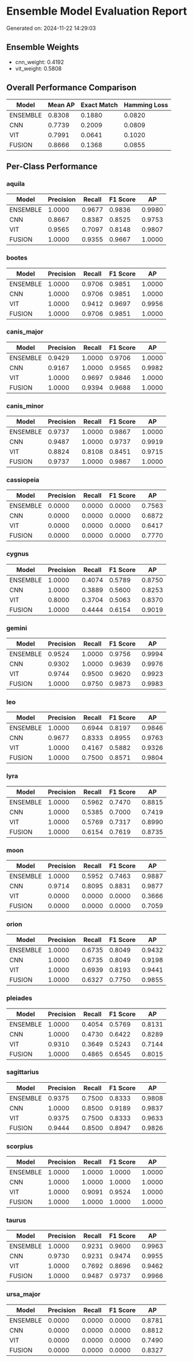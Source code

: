 # Ensemble Model Evaluation Report

Generated on: 2024-11-22 14:29:03

## Ensemble Weights
- cnn_weight: 0.4192
- vit_weight: 0.5808

## Overall Performance Comparison

| Model | Mean AP | Exact Match | Hamming Loss |
|-------|---------|--------------|---------------|
| ENSEMBLE | 0.8308 | 0.1880 | 0.0820 |
| CNN | 0.7739 | 0.2009 | 0.0809 |
| VIT | 0.7991 | 0.0641 | 0.1020 |
| FUSION | 0.8666 | 0.1368 | 0.0855 |

## Per-Class Performance


###  aquila

| Model | Precision | Recall | F1 Score | AP |
|-------|-----------|---------|----------|----|
| ENSEMBLE | 1.0000 | 0.9677 | 0.9836 | 0.9980 |
| CNN | 0.8667 | 0.8387 | 0.8525 | 0.9753 |
| VIT | 0.9565 | 0.7097 | 0.8148 | 0.9807 |
| FUSION | 1.0000 | 0.9355 | 0.9667 | 1.0000 |

###  bootes

| Model | Precision | Recall | F1 Score | AP |
|-------|-----------|---------|----------|----|
| ENSEMBLE | 1.0000 | 0.9706 | 0.9851 | 1.0000 |
| CNN | 1.0000 | 0.9706 | 0.9851 | 1.0000 |
| VIT | 1.0000 | 0.9412 | 0.9697 | 0.9956 |
| FUSION | 1.0000 | 0.9706 | 0.9851 | 1.0000 |

###  canis_major

| Model | Precision | Recall | F1 Score | AP |
|-------|-----------|---------|----------|----|
| ENSEMBLE | 0.9429 | 1.0000 | 0.9706 | 1.0000 |
| CNN | 0.9167 | 1.0000 | 0.9565 | 0.9982 |
| VIT | 1.0000 | 0.9697 | 0.9846 | 1.0000 |
| FUSION | 1.0000 | 0.9394 | 0.9688 | 1.0000 |

###  canis_minor

| Model | Precision | Recall | F1 Score | AP |
|-------|-----------|---------|----------|----|
| ENSEMBLE | 0.9737 | 1.0000 | 0.9867 | 1.0000 |
| CNN | 0.9487 | 1.0000 | 0.9737 | 0.9919 |
| VIT | 0.8824 | 0.8108 | 0.8451 | 0.9715 |
| FUSION | 0.9737 | 1.0000 | 0.9867 | 1.0000 |

###  cassiopeia

| Model | Precision | Recall | F1 Score | AP |
|-------|-----------|---------|----------|----|
| ENSEMBLE | 0.0000 | 0.0000 | 0.0000 | 0.7563 |
| CNN | 0.0000 | 0.0000 | 0.0000 | 0.6872 |
| VIT | 0.0000 | 0.0000 | 0.0000 | 0.6417 |
| FUSION | 0.0000 | 0.0000 | 0.0000 | 0.7770 |

###  cygnus

| Model | Precision | Recall | F1 Score | AP |
|-------|-----------|---------|----------|----|
| ENSEMBLE | 1.0000 | 0.4074 | 0.5789 | 0.8750 |
| CNN | 1.0000 | 0.3889 | 0.5600 | 0.8253 |
| VIT | 0.8000 | 0.3704 | 0.5063 | 0.8370 |
| FUSION | 1.0000 | 0.4444 | 0.6154 | 0.9019 |

###  gemini

| Model | Precision | Recall | F1 Score | AP |
|-------|-----------|---------|----------|----|
| ENSEMBLE | 0.9524 | 1.0000 | 0.9756 | 0.9994 |
| CNN | 0.9302 | 1.0000 | 0.9639 | 0.9976 |
| VIT | 0.9744 | 0.9500 | 0.9620 | 0.9923 |
| FUSION | 1.0000 | 0.9750 | 0.9873 | 0.9983 |

###  leo

| Model | Precision | Recall | F1 Score | AP |
|-------|-----------|---------|----------|----|
| ENSEMBLE | 1.0000 | 0.6944 | 0.8197 | 0.9846 |
| CNN | 0.9677 | 0.8333 | 0.8955 | 0.9763 |
| VIT | 1.0000 | 0.4167 | 0.5882 | 0.9326 |
| FUSION | 1.0000 | 0.7500 | 0.8571 | 0.9804 |

###  lyra

| Model | Precision | Recall | F1 Score | AP |
|-------|-----------|---------|----------|----|
| ENSEMBLE | 1.0000 | 0.5962 | 0.7470 | 0.8815 |
| CNN | 1.0000 | 0.5385 | 0.7000 | 0.7419 |
| VIT | 1.0000 | 0.5769 | 0.7317 | 0.8990 |
| FUSION | 1.0000 | 0.6154 | 0.7619 | 0.8735 |

###  moon

| Model | Precision | Recall | F1 Score | AP |
|-------|-----------|---------|----------|----|
| ENSEMBLE | 1.0000 | 0.5952 | 0.7463 | 0.9887 |
| CNN | 0.9714 | 0.8095 | 0.8831 | 0.9877 |
| VIT | 0.0000 | 0.0000 | 0.0000 | 0.3666 |
| FUSION | 0.0000 | 0.0000 | 0.0000 | 0.7059 |

###  orion

| Model | Precision | Recall | F1 Score | AP |
|-------|-----------|---------|----------|----|
| ENSEMBLE | 1.0000 | 0.6735 | 0.8049 | 0.9432 |
| CNN | 1.0000 | 0.6735 | 0.8049 | 0.9198 |
| VIT | 1.0000 | 0.6939 | 0.8193 | 0.9441 |
| FUSION | 1.0000 | 0.6327 | 0.7750 | 0.9855 |

###  pleiades

| Model | Precision | Recall | F1 Score | AP |
|-------|-----------|---------|----------|----|
| ENSEMBLE | 1.0000 | 0.4054 | 0.5769 | 0.8131 |
| CNN | 1.0000 | 0.4730 | 0.6422 | 0.8289 |
| VIT | 0.9310 | 0.3649 | 0.5243 | 0.7144 |
| FUSION | 1.0000 | 0.4865 | 0.6545 | 0.8015 |

###  sagittarius

| Model | Precision | Recall | F1 Score | AP |
|-------|-----------|---------|----------|----|
| ENSEMBLE | 0.9375 | 0.7500 | 0.8333 | 0.9808 |
| CNN | 1.0000 | 0.8500 | 0.9189 | 0.9837 |
| VIT | 0.9375 | 0.7500 | 0.8333 | 0.9633 |
| FUSION | 0.9444 | 0.8500 | 0.8947 | 0.9826 |

###  scorpius

| Model | Precision | Recall | F1 Score | AP |
|-------|-----------|---------|----------|----|
| ENSEMBLE | 1.0000 | 1.0000 | 1.0000 | 1.0000 |
| CNN | 1.0000 | 1.0000 | 1.0000 | 1.0000 |
| VIT | 1.0000 | 0.9091 | 0.9524 | 1.0000 |
| FUSION | 1.0000 | 1.0000 | 1.0000 | 1.0000 |

###  taurus

| Model | Precision | Recall | F1 Score | AP |
|-------|-----------|---------|----------|----|
| ENSEMBLE | 1.0000 | 0.9231 | 0.9600 | 0.9963 |
| CNN | 0.9730 | 0.9231 | 0.9474 | 0.9955 |
| VIT | 1.0000 | 0.7692 | 0.8696 | 0.9462 |
| FUSION | 1.0000 | 0.9487 | 0.9737 | 0.9966 |

###  ursa_major

| Model | Precision | Recall | F1 Score | AP |
|-------|-----------|---------|----------|----|
| ENSEMBLE | 0.0000 | 0.0000 | 0.0000 | 0.8781 |
| CNN | 0.0000 | 0.0000 | 0.0000 | 0.8812 |
| VIT | 0.0000 | 0.0000 | 0.0000 | 0.7490 |
| FUSION | 0.0000 | 0.0000 | 0.0000 | 0.8327 |
